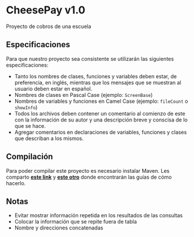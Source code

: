 # CheesePay v1.0

Proyecto de cobros de una escuela

## Especificaciones

Para que nuestro proyecto sea consistente se utilizarán las siguientes especificaciones:

- Tanto los nombres de clases, funciones y variables deben estar, de preferencia, en inglés, mientras que los mensajes que se muestran al usuario deben estar en español.
- Nombres de clases en Pascal Case (ejemplo: `ScreenBase`)
- Nombres de variables y funciones en Camel Case (ejemplo: `fileCount` o `showInfo`)
- Todos los archivos deben contener un comentario al comienzo de este con la información de su autor y una descripción breve y conscisa de lo que se hace.
- Agregar comentarios en declaraciones de variables, funciones y clases que describan a los mismos.

## Compilación

Para poder compilar este proyecto es necesario instalar Maven. Les comparto **[este link](https://www.ingenieroinformatico.org/2017/12/instalar-y-configurar-apache-maven-en-windows/)** y **[este otro](https://phoenixnap.com/kb/install-maven-windows)** donde encontrarán las guías de cómo hacerlo.

## Notas

- Evitar mostrar información repetida en los resultados de las consultas
- Colocar la información que se repite fuera de tabla
- Nombre y direcciones concatenadas
